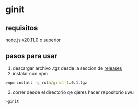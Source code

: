 # ginit
## requisitos
[node.js](https://nodejs.org/en/download) v20.11.0 o superior
## pasos para usar
1. descargar archivo .tgz desde la seccion de [releases](https://github.com/10170825/ginit/releases)
2. instalar con npm
```cmd
>npm install -g ruta/ginit-1.0.1.tgz
```
3. correr desde el directorio qe qieres hacer repositorio uwu
```cmd
>ginit
```
